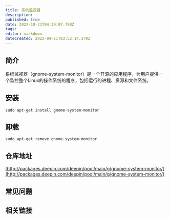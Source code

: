 ```yaml
---
title: 系统监视器
description: 
published: true
date: 2022-10-21T04:39:07.798Z
tags: 
editor: markdown
dateCreated: 2022-04-21T03:52:14.379Z
---
```


## 简介

系统监视器（gnome-system-monitor）是一个开源的应用程序，为用户提供一个监控整个Linux的操作系统的程序，包括运行的进程、资源和文件系统。

## 安装

`sudo apt-get install gnome-system-monitor`

## 卸载

`sudo apt-get remove gnome-system-monitor`

## 仓库地址

[http://packages.deepin.com/deepin/pool/main/g/gnome-system-monitor/](http://packages.deepin.com/deepin/pool/main/g/gnome-system-monitor/)

## 常见问题

## 相关链接
